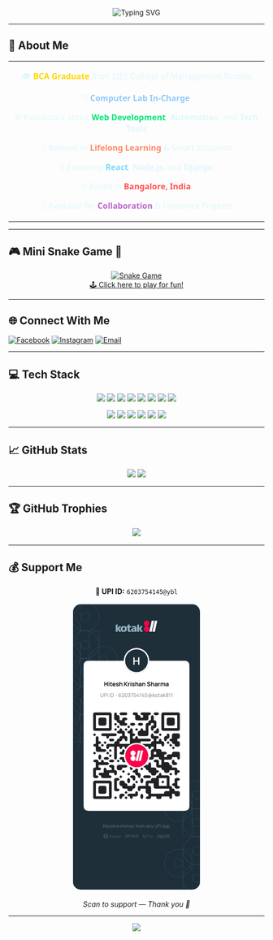 <!-- 💫 Typing Header -->
<p align="center">
  <img src="https://readme-typing-svg.herokuapp.com?font=Fira+Code&size=26&duration=2500&pause=1000&color=00FFF7&center=true&vCenter=true&width=800&lines=🚀+Hi%2C+I'm+Hitesh+Krishan+Sharma+%7C+BCA+Graduate;💻+Full+Stack+Learner+%7C+Cloud+and+AI+Explorer;🎯+Building+Smart+Projects+%7C+Creating+Impact;🔥+Eat.+Sleep.+Code.+Repeat." alt="Typing SVG">
</p>

---

## 🧠 About Me
<table align="center" width="90%">
  <tr>
    <td align="center" style="font-size: 16px; font-family: 'Segoe UI'; color: #e0f7fa;">
      <p>🎓 <strong style="color:#FFD700;">BCA Graduate</strong> from SJES College of Management Studies</p>
      <p>💼 <strong style="color:#90CAF9;">Computer Lab In-Charge</strong></p>
      <p>🌐 Passionate about <strong style="color:#00E676;">Web Development</strong>, <strong>Automation</strong>, and <strong>Tech Tools</strong></p>
      <p>🧠 Believer in <strong style="color:#FF8A65;">Lifelong Learning</strong> & Smart Solutions</p>
      <p>🌱 Exploring <strong style="color:#80D8FF;">React</strong>, <strong>Node.js</strong>, and <strong>Django</strong></p>
      <p>📍 Based in <strong style="color:#FF5252;">Bangalore, India</strong></p>
      <p>🤝 Available for <strong style="color:#BA68C8;">Collaboration</strong> & Freelance Projects</p>
    </td>
  </tr>
</table>

---

## 🎮 Mini Snake Game 🐍
<p align="center">
  <a href="https://hiteshkrsharma.github.io/snake-game/" target="_blank">
    <img src="https://raw.githubusercontent.com/hiteshkrsharma/hiteshkrsharma/main/assets/snake-preview.gif" width="500" alt="Snake Game"/>
  </a>
  <br>
  <a href="https://hiteshkrsharma.github.io/snake-game/" target="_blank">🕹️ Click here to play for fun!</a>
</p>

---

## 🌐 Connect With Me
[![Facebook](https://img.shields.io/badge/Facebook-%231877F2.svg?logo=Facebook&logoColor=white)](https://facebook.com/hiteshkrsharma)
[![Instagram](https://img.shields.io/badge/Instagram-%23E4405F.svg?logo=Instagram&logoColor=white)](https://instagram.com/hiteshkrsharma)
[![Email](https://img.shields.io/badge/Gmail-%23D14836.svg?logo=gmail&logoColor=white)](mailto:Hiteshkrishansharma@gmail.com)

---

## 💻 Tech Stack

<p align="center">
  <img src="https://img.shields.io/badge/C-blue?style=for-the-badge&logo=c&logoColor=white"/>
  <img src="https://img.shields.io/badge/C++-blue?style=for-the-badge&logo=c%2B%2B&logoColor=white"/>
  <img src="https://img.shields.io/badge/Java-orange?style=for-the-badge&logo=java&logoColor=white"/>
  <img src="https://img.shields.io/badge/Python-yellow?style=for-the-badge&logo=python&logoColor=black"/>
  <img src="https://img.shields.io/badge/JavaScript-F7DF1E?style=for-the-badge&logo=javascript&logoColor=black"/>
  <img src="https://img.shields.io/badge/HTML-E34F26?style=for-the-badge&logo=html5&logoColor=white"/>
  <img src="https://img.shields.io/badge/CSS-1572B6?style=for-the-badge&logo=css3&logoColor=white"/>
  <img src="https://img.shields.io/badge/PHP-777BB4?style=for-the-badge&logo=php&logoColor=white"/>
</p>

<p align="center">
  <img src="https://img.shields.io/badge/React-20232a?style=for-the-badge&logo=react&logoColor=61DAFB"/>
  <img src="https://img.shields.io/badge/Node.js-339933?style=for-the-badge&logo=node.js&logoColor=white"/>
  <img src="https://img.shields.io/badge/Django-092E20?style=for-the-badge&logo=django&logoColor=white"/>
  <img src="https://img.shields.io/badge/.NET-5C2D91?style=for-the-badge&logo=dotnet&logoColor=white"/>
  <img src="https://img.shields.io/badge/Git-F05033?style=for-the-badge&logo=git&logoColor=white"/>
  <img src="https://img.shields.io/badge/GitHub-121011?style=for-the-badge&logo=github&logoColor=white"/>
</p>

---

## 📈 GitHub Stats

<p align="center">
  <img src="https://github-readme-stats.vercel.app/api?username=hiteshkrsharma&show_icons=true&theme=radical&count_private=true" />
  <img src="https://github-readme-stats.vercel.app/api/top-langs/?username=hiteshkrsharma&layout=compact&theme=vision-friendly-dark" />
</p>

---

## 🏆 GitHub Trophies
<p align="center">
  <img src="https://github-profile-trophy.vercel.app/?username=hiteshkrsharma&theme=discord&margin-w=15&title=MultiLanguage,Commit,Stars,Followers,Repositories" />
</p>

---

## 💰 Support Me

<p align="center">
  <strong>📲 UPI ID:</strong> <code>6203754145@ybl</code>  
  <br><br>
  <img src="https://github.com/hiteshkrsharma/hiteshkrsharma/blob/main/upi_qr.jpg?raw=true" alt="UPI QR Code" width="250" style="border-radius: 15px;" />
  <br><br>
  <em>Scan to support — Thank you 🙏</em>
</p>

---

<!-- Footer -->
<p align="center">
  <img src="https://capsule-render.vercel.app/api?type=waving&color=4facfe,00f2fe,43e97b,38f9d7&height=100&section=footer&text=Keep+Coding+%7C+Keep+Growing+🚀&fontColor=ffffff&fontSize=22" />
</p>
